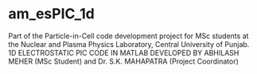# am_esPIC_1d
Part of the Particle-in-Cell code development project for MSc students at the Nuclear and Plasma Physics Laboratory, Central University of Punjab. 
1D ELECTROSTATIC PIC CODE IN MATLAB
DEVELOPED BY ABHILASH MEHER (MSc Student) and Dr. S.K. MAHAPATRA (Project Coordinator)
